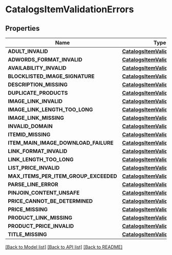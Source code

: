 # CatalogsItemValidationErrors

## Properties
Name | Type | Description | Notes
------------ | ------------- | ------------- | -------------
**ADULT_INVALID** | [**CatalogsItemValidationDetails**](CatalogsItemValidationDetails.md) |  | [optional] 
**ADWORDS_FORMAT_INVALID** | [**CatalogsItemValidationDetails**](CatalogsItemValidationDetails.md) |  | [optional] 
**AVAILABILITY_INVALID** | [**CatalogsItemValidationDetails**](CatalogsItemValidationDetails.md) |  | [optional] 
**BLOCKLISTED_IMAGE_SIGNATURE** | [**CatalogsItemValidationDetails**](CatalogsItemValidationDetails.md) |  | [optional] 
**DESCRIPTION_MISSING** | [**CatalogsItemValidationDetails**](CatalogsItemValidationDetails.md) |  | [optional] 
**DUPLICATE_PRODUCTS** | [**CatalogsItemValidationDetails**](CatalogsItemValidationDetails.md) |  | [optional] 
**IMAGE_LINK_INVALID** | [**CatalogsItemValidationDetails**](CatalogsItemValidationDetails.md) |  | [optional] 
**IMAGE_LINK_LENGTH_TOO_LONG** | [**CatalogsItemValidationDetails**](CatalogsItemValidationDetails.md) |  | [optional] 
**IMAGE_LINK_MISSING** | [**CatalogsItemValidationDetails**](CatalogsItemValidationDetails.md) |  | [optional] 
**INVALID_DOMAIN** | [**CatalogsItemValidationDetails**](CatalogsItemValidationDetails.md) |  | [optional] 
**ITEMID_MISSING** | [**CatalogsItemValidationDetails**](CatalogsItemValidationDetails.md) |  | [optional] 
**ITEM_MAIN_IMAGE_DOWNLOAD_FAILURE** | [**CatalogsItemValidationDetails**](CatalogsItemValidationDetails.md) |  | [optional] 
**LINK_FORMAT_INVALID** | [**CatalogsItemValidationDetails**](CatalogsItemValidationDetails.md) |  | [optional] 
**LINK_LENGTH_TOO_LONG** | [**CatalogsItemValidationDetails**](CatalogsItemValidationDetails.md) |  | [optional] 
**LIST_PRICE_INVALID** | [**CatalogsItemValidationDetails**](CatalogsItemValidationDetails.md) |  | [optional] 
**MAX_ITEMS_PER_ITEM_GROUP_EXCEEDED** | [**CatalogsItemValidationDetails**](CatalogsItemValidationDetails.md) |  | [optional] 
**PARSE_LINE_ERROR** | [**CatalogsItemValidationDetails**](CatalogsItemValidationDetails.md) |  | [optional] 
**PINJOIN_CONTENT_UNSAFE** | [**CatalogsItemValidationDetails**](CatalogsItemValidationDetails.md) |  | [optional] 
**PRICE_CANNOT_BE_DETERMINED** | [**CatalogsItemValidationDetails**](CatalogsItemValidationDetails.md) |  | [optional] 
**PRICE_MISSING** | [**CatalogsItemValidationDetails**](CatalogsItemValidationDetails.md) |  | [optional] 
**PRODUCT_LINK_MISSING** | [**CatalogsItemValidationDetails**](CatalogsItemValidationDetails.md) |  | [optional] 
**PRODUCT_PRICE_INVALID** | [**CatalogsItemValidationDetails**](CatalogsItemValidationDetails.md) |  | [optional] 
**TITLE_MISSING** | [**CatalogsItemValidationDetails**](CatalogsItemValidationDetails.md) |  | [optional] 

[[Back to Model list]](../README.md#documentation-for-models) [[Back to API list]](../README.md#documentation-for-api-endpoints) [[Back to README]](../README.md)


